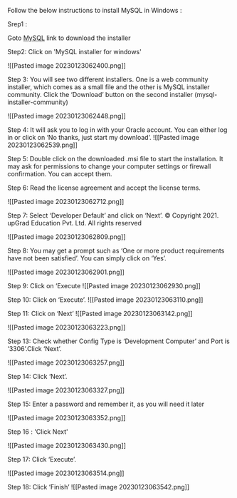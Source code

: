 




Follow the below instructions to install MySQL in Windows :

Srep1 : 

Goto  [MySQL](https://dev.mysql.com/downloads/) link to download the installer

Step2: 
Click on 'MySQL installer for windows'

![[Pasted image 20230123062400.png]]

Step 3: 
You will see two different installers. One is a web community installer, which comes as a small file and the other is MySQL installer community. Click the ‘Download’ button on the second installer (mysql-installer-community)

![[Pasted image 20230123062448.png]]

Step 4: 
It will ask you to log in with your Oracle account. You can either log in or click on ‘No thanks, just start my download’. 
![[Pasted image 20230123062539.png]]

Step 5:
Double click on the downloaded .msi file to start the installation. It may ask for permissions to change your computer settings or firewall confirmation. You can accept them. 

Step 6:
Read the license agreement and accept the license terms.

![[Pasted image 20230123062712.png]]

Step 7: Select ‘Developer Default’ and click on ‘Next’. © Copyright 2021. upGrad Education Pvt. Ltd. All rights reserved

![[Pasted image 20230123062809.png]]

Step 8:
You may get a prompt such as​ ‘One or more product requirements have not been satisfied’. You can simply click on ‘Yes’.

![[Pasted image 20230123062901.png]]

Step 9: Click on ‘Execute
![[Pasted image 20230123062930.png]]

Step 10: Click on ‘Execute’.
![[Pasted image 20230123063110.png]]

Step 11: Click on ‘Next’
![[Pasted image 20230123063142.png]]

![[Pasted image 20230123063223.png]]

Step 13: Check whether Config Type is ‘Development Computer’ and Port is ‘3306’.Click ‘Next’. 

![[Pasted image 20230123063257.png]]


Step 14: Click ‘Next’.

![[Pasted image 20230123063327.png]]

Step 15: Enter a password and remember it, as you will need it later

![[Pasted image 20230123063352.png]]

Step 16 : 'Click Next'

![[Pasted image 20230123063430.png]]

Step 17: Click ‘Execute’.

![[Pasted image 20230123063514.png]]

Step 18: Click ‘Finish’
![[Pasted image 20230123063542.png]]
